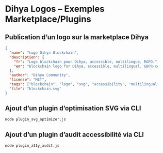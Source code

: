 # Dihya Logos – Exemples Marketplace/Plugins

## Publication d’un logo sur la marketplace Dihya
```json
{
  "name": "Logo Dihya Blockchain",
  "description": {
    "fr": "Logo blockchain pour Dihya, accessible, multilingue, RGPD.",
    "en": "Blockchain logo for Dihya, accessible, multilingual, GDPR-compliant."
  },
  "author": "Dihya Community",
  "license": "MIT",
  "tags": ["blockchain", "logo", "svg", "accessibility", "multilingual", "rgpd"],
  "file": "blockchain.svg"
}
```

## Ajout d’un plugin d’optimisation SVG via CLI
```bash
node plugin_svg_optimizer.js
```

## Ajout d’un plugin d’audit accessibilité via CLI
```bash
node plugin_a11y_audit.js
```
